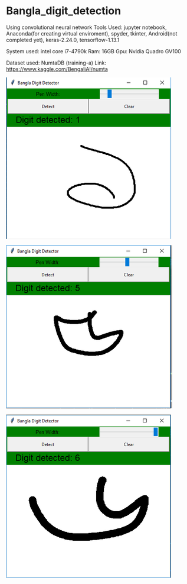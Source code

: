 # Bangla_digit_detection
Using convolutional neural network
Tools Used: jupyter notebook, Anaconda(for creating virtual enviroment), spyder, tkinter, Android(not completed yet), keras-2.24.0, tensorflow-1.13.1

System used: intel core i7-4790k
	     Ram: 16GB
	     Gpu: Nvidia Quadro GV100

Dataset used: NumtaDB (training-a) Link: https://www.kaggle.com/BengaliAI/numta

![](Tkinter_files/Bangla_3.png)

![](Tkinter_files/Bangla_2.png)

![](Tkinter_files/Bangla_1.png)


